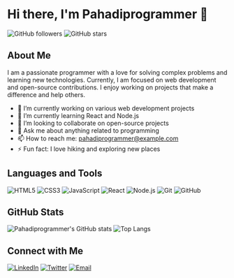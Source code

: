 # Hi there, I'm Pahadiprogrammer 👋

![GitHub followers](https://img.shields.io/github/followers/pahadiprogrammer?label=Follow&style=social)
![GitHub stars](https://img.shields.io/github/stars/pahadiprogrammer?style=social)

## About Me

I am a passionate programmer with a love for solving complex problems and learning new technologies. Currently, I am focused on web development and open-source contributions. I enjoy working on projects that make a difference and help others.

- 🔭 I’m currently working on various web development projects
- 🌱 I’m currently learning React and Node.js
- 👯 I’m looking to collaborate on open-source projects
- 💬 Ask me about anything related to programming
- 📫 How to reach me: pahadiprogrammer@example.com
- ⚡ Fun fact: I love hiking and exploring new places

## Languages and Tools

![HTML5](https://img.shields.io/badge/HTML5-E34F26?style=for-the-badge&logo=html5&logoColor=white)
![CSS3](https://img.shields.io/badge/CSS3-1572B6?style=for-the-badge&logo=css3&logoColor=white)
![JavaScript](https://img.shields.io/badge/JavaScript-F7DF1E?style=for-the-badge&logo=javascript&logoColor=black)
![React](https://img.shields.io/badge/React-61DAFB?style=for-the-badge&logo=react&logoColor=black)
![Node.js](https://img.shields.io/badge/Node.js-339933?style=for-the-badge&logo=nodedotjs&logoColor=white)
![Git](https://img.shields.io/badge/Git-F05032?style=for-the-badge&logo=git&logoColor=white)
![GitHub](https://img.shields.io/badge/GitHub-181717?style=for-the-badge&logo=github&logoColor=white)

## GitHub Stats

![Pahadiprogrammer's GitHub stats](https://github-readme-stats.vercel.app/api?username=pahadiprogrammer&show_icons=true&theme=radical)
![Top Langs](https://github-readme-stats.vercel.app/api/top-langs/?username=pahadiprogrammer&layout=compact&theme=radical)

## Connect with Me

[![LinkedIn](https://img.shields.io/badge/LinkedIn-0A66C2?style=for-the-badge&logo=linkedin&logoColor=white)](https://www.linkedin.com/in/pahadiprogrammer)
[![Twitter](https://img.shields.io/badge/Twitter-1DA1F2?style=for-the-badge&logo=twitter&logoColor=white)](https://x.com/ykrishansrangra)
[![Email](https://img.shields.io/badge/Email-D14836?style=for-the-badge&logo=gmail&logoColor=white)](mailto:pahadiprogrammer@gmail.com)
